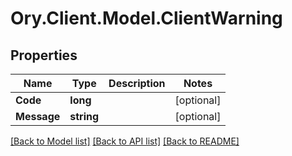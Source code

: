 # Ory.Client.Model.ClientWarning

## Properties

Name | Type | Description | Notes
------------ | ------------- | ------------- | -------------
**Code** | **long** |  | [optional] 
**Message** | **string** |  | [optional] 

[[Back to Model list]](../README.md#documentation-for-models) [[Back to API list]](../README.md#documentation-for-api-endpoints) [[Back to README]](../README.md)

